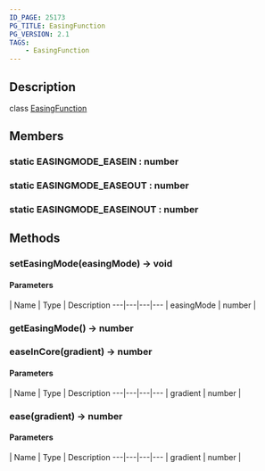 ```yaml
---
ID_PAGE: 25173
PG_TITLE: EasingFunction
PG_VERSION: 2.1
TAGS:
    - EasingFunction
---
```

## Description

class [EasingFunction](/classes/2.3/EasingFunction)



## Members

### static EASINGMODE_EASEIN : number



### static EASINGMODE_EASEOUT : number



### static EASINGMODE_EASEINOUT : number



## Methods

### setEasingMode(easingMode) &rarr; void



#### Parameters
 | Name | Type | Description
---|---|---|---
 | easingMode | number |   

### getEasingMode() &rarr; number


### easeInCore(gradient) &rarr; number



#### Parameters
 | Name | Type | Description
---|---|---|---
 | gradient | number |   

### ease(gradient) &rarr; number



#### Parameters
 | Name | Type | Description
---|---|---|---
 | gradient | number |   


